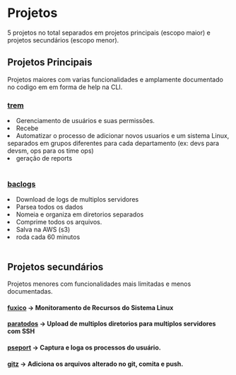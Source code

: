 <h1>Projetos</h1>
<p>5 projetos no total separados em projetos principais (escopo maior) e projetos secundários (escopo menor).
<h2>Projetos Principais</h2>
<p>Projetos maiores com varias funcionalidades e amplamente documentado no codigo em em forma de help na CLI.
<h3><a href='trem/README.md'>trem</a></h3>
<li>Gerenciamento de usuários e suas permissões.
<li>Recebe
<li>Automatizar o processo de adicionar novos usuarios e um sistema Linux, separados em grupos diferentes para cada departamento (ex: devs para devsm, ops para os time ops)

<li>geração de reports</li>
<br>
<h3><a href='baclogs/README.md'>baclogs</a></h3>
<li>Download de logs de multiplos servidores
<li>Parsea todos os dados
<li>Nomeia e organiza em diretorios separados
<li>Comprime todos os arquivos.
<li>Salva na AWS (s3)</li>
<li>roda cada 60 minutos</li>
</li>
<br>
<h2>Projetos secundários</h2>
<p>Projetos menores com funcionalidades mais limitadas e menos documentadas.
<h4><a href='fuxico/README.md'>fuxico</a> -> Monitoramento de Recursos do Sistema Linux </h4>
<h4><a href='paratodos/README.md'>paratodos</a> -> Upload de multiplos diretorios para multiplos servidores com SSH</h4>
<h4><a href='pseport/README.md'>pseport</a> -> Captura e loga os processos do usuário.</h4>
<h4><a href='gitz/README.md'>gitz</a> -> Adiciona os arquivos alterado no git, comita e push.</h4>

